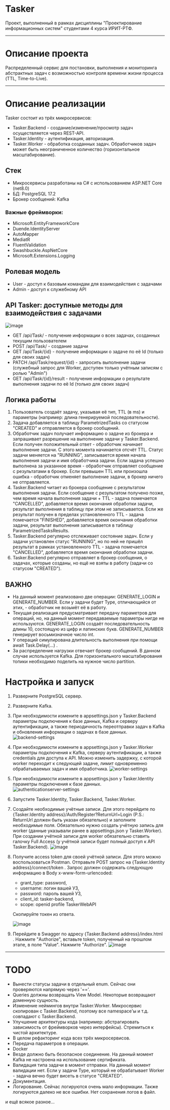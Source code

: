 # Tasker
Проект, выполненный в рамках дисциплины "Проектирование информационных систем" студентами 4 курса ИРИТ-РТФ.   

<hr></hr>  

**Описание проекта**
=====================
Распределенный сервис для постановки, выполнения и мониторинга
абстрактных задач с возможностью контроля времени жизни процесса (TTL, Time-to-Live).

<hr></hr>  

**Описание реализации**
=====================
Tasker состоит из трёх микросервисов:
* Tasker.Backend - создание/изменение/просмотр задач осуществляется через REST-API.
* Tasker.Identity - аутентификация, авторизация.
* Tasker.Worker - обработка созданных задач.
Обработчиков задач может быть неограниченное количество (горизонтальное масштабирование).

Стек
-----------------------------------
* Микросервисы разработаны на C# с использованием ASP.NET Core (net8.0)
* БД: PostgreSQL 17.2
* Брокер сообщений: Kafka
### Важные фреймворки:
* Microsoft.EntityFrameworkCore
* Duende.IdentityServer
* AutoMapper
* MediatR
* FluentValidation
* Swashbuckle.AspNetCore
* Microsoft.Extensions.Logging 

Ролевая модель
-----------------------------------
* User - доступ к базовым командам для взаимодействия с задачами
* Admin - доступ к служебному API

API Tasker: доступные методы для взаимодействия с задачами
-----------------------------------
  ![image](https://github.com/user-attachments/assets/32dc7422-0b08-463d-90b0-7e055b174558)
  
* GET /api/Task/ - получение информации о всех задачах, созданных текущим пользователем
* POST /api/Task/ - создание задачи
* GET /api/Task/{id} - получение информации о задаче по её Id (только для своих задач)
* PATCH /api/Task/request/{id} - запросить выполнение задачи (служебный запрос для Worker, доступен только учётным записям с ролью "Admin")
* GET /api/Task/{id}/result - получение информации о результате выполнения задачи по её Id (только для своих задач)


Логика работы
-----------------------------------
1. Пользователь создаёт задачу, указывая её тип, TTL (в ms) и параметры (например: длина генерируемой последовательности).
2. Задача добавляется в таблицу ParametrizedTasks со статусом "CREATED" и отправляется в брокер сообщений.
3. Обработчик задач получает информацию о задаче из брокера и запрашивает разрешение на выполнение задачи у Tasker.Backend.
Если получен положительный ответ - обработчик начинает выполнение задачи. С этого момента начинается отсчёт TTL.
Статус задачи меняется на "RUNNING", записывается время начала выполнения задачи и имя обработчика задачи. 
Если задача успешно выполнена за указанное время - обработчик отправляет сообщение с результатами в брокер.
Если превышен TTL или произошла ошибка - обработчик отменяет выполнение задачи, в брокер ничего не отправляется.
4. Tasker.Backend читает из брокера сообщение с результатом выполнения задачи. Если сообщение с результатом получено позже, чем время начала выполнения задачи + TTL - задача помечается "CANCELLED", добавляется время окончания обработки задачи, результат выполнения в таблицу при этом не записывается.
Если же результат получен в пределах установленного TTL - задача помечается "FINISHED", добавляется время окончания обработки задачи, результат выполнения записывается в таблицу ParametrizedTasksResults.
5. Tasker.Backend регулярно отслеживает состояние задач. Если у задачи установлен статус "RUNNING", но по ней не пришёл результат в рамках установленного TTL - задача помечается "CANCELLED", добавляется время окончания обработки задачи.
6. Tasker.Backend регулярно отправляет в брокер сообщения, о задачах, которые созданы, но ещё не взяты в работу (задачи со статусом "CREATED").

ВАЖНО
-----------------------------------
* На данный момент реализовано две операции: GENERATE_LOGIN и GENERATE_NUMBER. Если у задачи будет Type, отличающийся от этих, - обработчик не возьмёт её в работу.
* Текущая реализация предусматривает передачу параметров для операций, но, на данный момент передаваемые параметры нигде не используются. GENERATE_LOGIN создаёт последовательность длины 10, состоящую из цифр и латинских букв. GENERATE_NUMBER генерирует восьмизначное число int.
* У операций симулирована длительность выполнения при помощи await Task.Delay(...) .
* За распределение нагрузки отвечает брокер сообщений. В данном случае используется Kafka. Для горизонтального масштабирования топики необходимо поделить на нужное число partition.

**Настройка и запуск**
=====================
1. Разверните PostgreSQL сервер.
2. Разверните Kafka. 
3. При необходимости измените в appsettings.json у Tasker.Backend параметры подключения к базе данных, Kafka и серверу аутентификации, а также периодичность переотправки задач в Kafka и обновления информации о задачах в базе данных.
![backend-settings](https://github.com/user-attachments/assets/6509d66e-045c-4e00-9050-3c831f9d36c9)
4. При необходимости измените в appsettings.json у Tasker.Worker параметры подключения к Kafka, серверу аутентификации, а также credentials для доступа к API. Можно изменить задержку, с которой worker переходит к следующей задаче, лимит одновременно обрабатываемых задач и имя обработчика.
![worker-settings](https://github.com/user-attachments/assets/d645f1c0-fe3a-4800-ac5f-eba11f77bfe9)
5. При необходимости измените в appsettings.json у Tasker.Identity параметры подключения к базе данных.
![authenticationserver-settings](https://github.com/user-attachments/assets/2e787de8-1235-44ce-b456-f6eb6b83f04c)
6. Запустите Tasker.Identity, Tasker.Backend, Tasker.Worker.
7. Создайте необходимые учётные записи. Для этого перейдите по {Tasker.Identity address}/Auth/Register?ReturnUrl=Login (P.S.: ReturnUrl должен быть указан обязательно) и заполните необходимые поля. Обязательно нужно создать учётную запись для worker (данные указывали ранее в appsettings.json у Tasker.Worker).
   При создании учётной записи для worker обязательно ставить галочку Full Access (у учётной записи будет полный доступ к API Tasker.Backend).
   ![image](https://github.com/user-attachments/assets/83066771-b4ba-45db-a1ab-7956f2a85f80)
8. Получите access token для своей учётной записи. Для этого можно воспользоваться Postman. Отправьте POST запрос на {Tasker.Identity address}/connect/token . Запрос должен содержать следующую информацию в Body x-www-form-urlencoded:
   * grant_type: password,
   * username: логин вашей УЗ,
   * password: пароль вашей УЗ,
   * client_id: tasker-backend,
   * scope: openid profile TaskerWebAPI

    Скопируйте токен из ответа.

   ![image](https://github.com/user-attachments/assets/c434505f-d7a4-46e7-934b-978a7bc794ea)

10. Перейдите в Swagger по адресу {Tasker.Backend address}/index.html . Нажмите "Authorize", вставьте token, полученный на прошлом этапе, в поле "Value". Нажмите "Authorize".
    ![image](https://github.com/user-attachments/assets/2683fb83-70a1-473f-b3c0-035b80f666e5)

<hr></hr>  

**TODO**
=====================
* Вынести статусы задачи в отдельный enum. Сейчас они проверяются напрямую через '=='.
* Queries должны возвращать View Model. Некоторые возвращают доменную сущность.
* Изменение неймингов внутри Tasker.Worker. Микросервис скопирован с Tasker.Backend, поэтому все namespace'ы и т.д. совпадают с Tasker.Backend.
* Улучшение архитектуры кода (например: абстрагировать зависимость от фреймворков через интерфейсы). Стремиться к чистой архитектуре.
* В целом рефакторинг кода всех трёх микросервисов.
* Передача параметров в операции.
* Docker
* Везде должно быть безопасное соединение. На данный момент Kafka не настроена на использование сертификата.
* Валидация типа задачи в момент отправки. На данный момент валидации нет. Если у задачи Type, который не обрабатывает Worker - задача вечно будет висеть в статусе "CREATED".
* Документация.
* Логирование. Сейчас логируются очень мало информации. Также логируются далеко не все ошибки. Нет сохранения логов в файл.

и ещё всякое разное...
